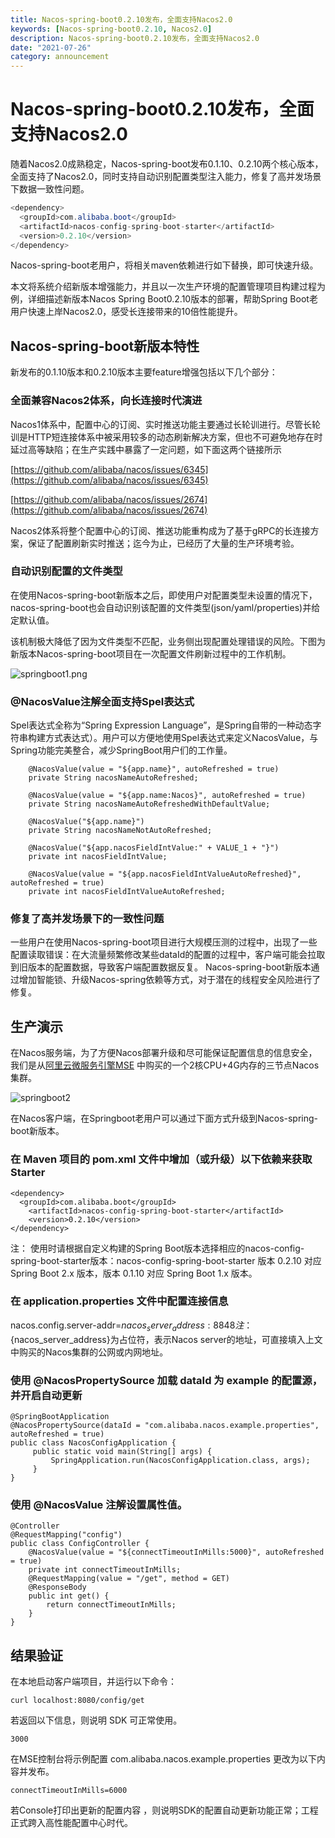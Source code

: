 ```yaml
---
title: Nacos-spring-boot0.2.10发布，全面支持Nacos2.0
keywords: [Nacos-spring-boot0.2.10, Nacos2.0]
description: Nacos-spring-boot0.2.10发布，全面支持Nacos2.0
date: "2021-07-26"
category: announcement
---
```


# Nacos-spring-boot0.2.10发布，全面支持Nacos2.0

<a name="0YIG0"></a>

随着Nacos2.0成熟稳定，Nacos-spring-boot发布0.1.10、0.2.10两个核心版本，全面支持了Nacos2.0，同时支持自动识别配置类型注入能力，修复了高并发场景下数据一致性问题。

```java
<dependency>
  <groupId>com.alibaba.boot</groupId>
  <artifactId>nacos-config-spring-boot-starter</artifactId>
  <version>0.2.10</version>
</dependency>
```

Nacos-spring-boot老用户，将相关maven依赖进行如下替换，即可快速升级。

本文将系统介绍新版本增强能力，并且以一次生产环境的配置管理项目构建过程为例，详细描述新版本Nacos Spring Boot0.2.10版本的部署，帮助Spring Boot老用户快速上岸Nacos2.0，感受长连接带来的10倍性能提升。

## Nacos-spring-boot新版本特性

新发布的0.1.10版本和0.2.10版本主要feature增强包括以下几个部分：

### 全面兼容Nacos2体系，向长连接时代演进

Nacos1体系中，配置中心的订阅、实时推送功能主要通过长轮训进行。尽管长轮训是HTTP短连接体系中被采用较多的动态刷新解决方案，但也不可避免地存在时延过高等缺陷；在生产实践中暴露了一定问题，如下面这两个链接所示

[https://github.com/alibaba/nacos/issues/6345](https://github.com/alibaba/nacos/issues/6345)

[https://github.com/alibaba/nacos/issues/2674](https://github.com/alibaba/nacos/issues/2674)

Nacos2体系将整个配置中心的订阅、推送功能重构成为了基于gRPC的长连接方案，保证了配置刷新实时推送；迄今为止，已经历了大量的生产环境考验。

### 自动识别配置的文件类型

在使用Nacos-spring-boot新版本之后，即使用户对配置类型未设置的情况下，nacos-spring-boot也会自动识别该配置的文件类型(json/yaml/properties)并给定默认值。

该机制极大降低了因为文件类型不匹配，业务侧出现配置处理错误的风险。下图为新版本Nacos-spring-boot项目在一次配置文件刷新过程中的工作机制。

![springboot1.png](/img/blog/springboot1.png)

### @NacosValue注解全面支持Spel表达式

Spel表达式全称为“Spring Expression Language”，是Spring自带的一种动态字符串构建方式表达式）。用户可以方便地使用Spel表达式来定义NacosValue，与Spring功能完美整合，减少SpringBoot用户们的工作量。
<a name="1Gmg9"></a>

```
    @NacosValue(value = "${app.name}", autoRefreshed = true)
    private String nacosNameAutoRefreshed;

    @NacosValue(value = "${app.name:Nacos}", autoRefreshed = true)
    private String nacosNameAutoRefreshedWithDefaultValue;

    @NacosValue("${app.name}")
    private String nacosNameNotAutoRefreshed;

    @NacosValue("${app.nacosFieldIntValue:" + VALUE_1 + "}")
    private int nacosFieldIntValue;

    @NacosValue(value = "${app.nacosFieldIntValueAutoRefreshed}", autoRefreshed = true)
    private int nacosFieldIntValueAutoRefreshed;
```

### 修复了高并发场景下的一致性问题
一些用户在使用Nacos-spring-boot项目进行大规模压测的过程中，出现了一些配置读取错误：在大流量频繁修改某些dataId的配置的过程中，客户端可能会拉取到旧版本的配置数据，导致客户端配置数据反复。
Nacos-spring-boot新版本通过增加智能锁、升级Nacos-spring依赖等方式，对于潜在的线程安全风险进行了修复。

## 生产演示

在Nacos服务端，为了方便Nacos部署升级和尽可能保证配置信息的信息安全，我们是从[阿里云微服务引擎MSE](https://cn.aliyun.com/product/aliware/mse?spm=nacos-website.topbar.0.0.0) 中购买的一个2核CPU+4G内存的三节点Nacos集群。

![springboot2](/img/blog/springboot2.png)

在Nacos客户端，在Springboot老用户可以通过下面方式升级到Nacos-spring-boot新版本。

### 在 Maven 项目的 pom.xml 文件中增加（或升级）以下依赖来获取 Starter

```
<dependency>
  <groupId>com.alibaba.boot</groupId>
  	<artifactId>nacos-config-spring-boot-starter</artifactId>
  	<version>0.2.10</version>
</dependency>
```

注： 使用时请根据自定义构建的Spring Boot版本选择相应的nacos-config-spring-boot-starter版本：nacos-config-spring-boot-starter 版本 0.2.10 对应 Spring Boot 2.x 版本，版本 0.1.10 对应 Spring Boot 1.x 版本。

### 在 application.properties 文件中配置连接信息

nacos.config.server-addr=${nacos_server_address}:8848
注：${nacos_server_address}为占位符，表示Nacos server的地址，可直接填入上文中购买的Nacos集群的公网或内网地址。

### 使用 @NacosPropertySource 加载 dataId 为 example 的配置源，并开启自动更新

```
@SpringBootApplication
@NacosPropertySource(dataId = "com.alibaba.nacos.example.properties", autoRefreshed = true)
public class NacosConfigApplication {
     public static void main(String[] args) {
         SpringApplication.run(NacosConfigApplication.class, args);
     } 
}
```

### 使用 @NacosValue 注解设置属性值。

```
@Controller 
@RequestMapping("config") 
public class ConfigController { 
    @NacosValue(value = "${connectTimeoutInMills:5000}", autoRefreshed = true) 
    private int connectTimeoutInMills;  
    @RequestMapping(value = "/get", method = GET) 
    @ResponseBody 
    public int get() { 
        return connectTimeoutInMills;
    } 
}
```

## 结果验证
在本地启动客户端项目，并运行以下命令：

```curl localhost:8080/config/get```

若返回以下信息，则说明 SDK 可正常使用。

```3000```

在MSE控制台将示例配置 com.alibaba.nacos.example.properties 更改为以下内容并发布。

```connectTimeoutInMills=6000```

若Console打印出更新的配置内容 ，则说明SDK的配置自动更新功能正常；工程正式跨入高性能配置中心时代。

